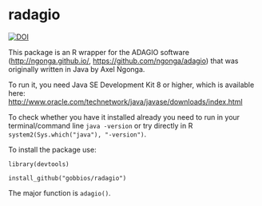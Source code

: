 # radagio

[![DOI](https://zenodo.org/badge/DOI/10.5281/zenodo.1280950.svg)](https://doi.org/10.5281/zenodo.1280950)


This package is an R wrapper for the ADAGIO software (http://ngonga.github.io/, https://github.com/ngonga/adagio) that was originally written in Java by Axel Ngonga. 

To run it, you need Java SE Development Kit 8 or higher, which is available here: http://www.oracle.com/technetwork/java/javase/downloads/index.html

To check whether you have it installed already you need to run in your terminal/command line `java -version` or try directly in R `system2(Sys.which("java"), "-version")`.

To install the package use:

`library(devtools)`

`install_github("gobbios/radagio")`

The major function is `adagio()`.
